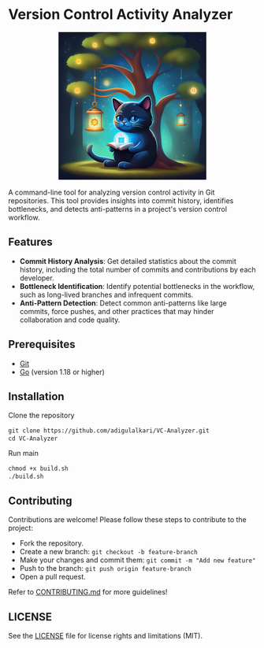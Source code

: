 # Version Control Activity Analyzer

<p align="center">
    <img src="assets/logo.png" alt="Logo" />
</p>

A command-line tool for analyzing version control activity in Git repositories. This tool provides insights into commit history, identifies bottlenecks, and detects anti-patterns in a project's version control workflow.

## Features

- **Commit History Analysis**: Get detailed statistics about the commit history, including the total number of commits and contributions by each developer.
- **Bottleneck Identification**: Identify potential bottlenecks in the workflow, such as long-lived branches and infrequent commits.
- **Anti-Pattern Detection**: Detect common anti-patterns like large commits, force pushes, and other practices that may hinder collaboration and code quality.

## Prerequisites

- [Git](https://git-scm.com/downloads)
- [Go](https://golang.org/doc/install) (version 1.18 or higher)

## Installation

Clone the repository
```
git clone https://github.com/adigulalkari/VC-Analyzer.git
cd VC-Analyzer
```
Run main
```
chmod +x build.sh
./build.sh
```

## Contributing
Contributions are welcome! Please follow these steps to contribute to the project:

- Fork the repository.
- Create a new branch: ```git checkout -b feature-branch```
- Make your changes and commit them: ```git commit -m "Add new feature"```
- Push to the branch: ```git push origin feature-branch```
- Open a pull request.

Refer to [CONTRIBUTING.md](https://github.com/adigulalkari/VC-Analyzer/blob/main/CONTRIBUTING.md) for more guidelines!

## LICENSE
See the [LICENSE](https://github.com/adigulalkari/VC-Analyzer/blob/main/LICENSE) file for license rights and limitations (MIT).

